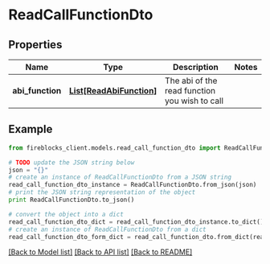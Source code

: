 # ReadCallFunctionDto


## Properties

Name | Type | Description | Notes
------------ | ------------- | ------------- | -------------
**abi_function** | [**List[ReadAbiFunction]**](ReadAbiFunction.md) | The abi of the read function you wish to call | 

## Example

```python
from fireblocks_client.models.read_call_function_dto import ReadCallFunctionDto

# TODO update the JSON string below
json = "{}"
# create an instance of ReadCallFunctionDto from a JSON string
read_call_function_dto_instance = ReadCallFunctionDto.from_json(json)
# print the JSON string representation of the object
print ReadCallFunctionDto.to_json()

# convert the object into a dict
read_call_function_dto_dict = read_call_function_dto_instance.to_dict()
# create an instance of ReadCallFunctionDto from a dict
read_call_function_dto_form_dict = read_call_function_dto.from_dict(read_call_function_dto_dict)
```
[[Back to Model list]](../README.md#documentation-for-models) [[Back to API list]](../README.md#documentation-for-api-endpoints) [[Back to README]](../README.md)



